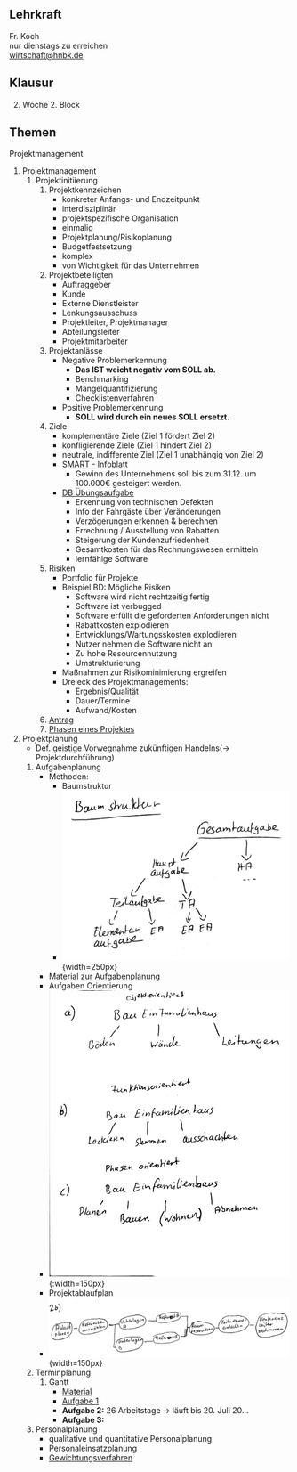 ## Lehrkraft 
Fr. Koch  
nur dienstags zu erreichen  
wirtschaft@hnbk.de  
## Klausur
2. Woche 2. Block

## Themen
Projektmanagement

1. Projektmanagement
    1. Projektinitiierung
        1. Projektkennzeichen
            - konkreter Anfangs- und Endzeitpunkt
            - interdisziplinär
            - projektspezifische Organisation
            - einmalig
            - Projektplanung/Risikoplanung
            - Budgetfestsetzung
            - komplex
            - von Wichtigkeit für das Unternehmen
        2. Projektbeteiligten
            - Auftraggeber
            - Kunde
            - Externe Dienstleister
            - Lenkungsausschuss
            - Projektleiter, Projektmanager
            - Abteilungsleiter
            - Projektmitarbeiter
        3. Projektanlässe
            - Negative Problemerkennung
                - **Das IST weicht negativ vom SOLL ab.**
                - Benchmarking
                - Mängelquantifizierung
                - Checklistenverfahren
            - Positive Problemerkennung
                - **SOLL wird durch ein neues SOLL ersetzt.**
        4. Ziele
            - komplementäre Ziele (Ziel 1 fördert Ziel 2)
            - konfligierende Ziele (Ziel 1 hindert Ziel 2)
            - neutrale, indifferente Ziel (Ziel 1 unabhängig von Ziel 2)
            - [SMART - Infoblatt](Material/20171010_Projektmanagement.pdf)
                - Gewinn des Unternehmens soll bis zum 31.12. um 100.000€ gesteigert werden.
            - [DB Übungsaufgabe](Material/20171010_PM_DB.pdf)
                - Erkennung von technischen Defekten
                - Info der Fahrgäste über Veränderungen
                - Verzögerungen erkennen & berechnen
                - Errechnung / Ausstellung von Rabatten
                - Steigerung der Kundenzufriedenheit
                - Gesamtkosten für das Rechnungswesen ermitteln
                - lernfähige Software
        5. Risiken
            - Portfolio für Projekte
            - Beispiel BD: Mögliche Risiken
                - Software wird nicht rechtzeitig fertig
                - Software ist verbugged
                - Software erfüllt die geforderten Anforderungen nicht
                - Rabattkosten explodieren
                - Entwicklungs/Wartungsskosten explodieren
                - Nutzer nehmen die Software nicht an
                - Zu hohe Resourcennutzung
                - Umstrukturierung
            - Maßnahmen zur Risikominimierung ergreifen
            - Dreieck des Projektmanagements:
                - Ergebnis/Qualität
                - Dauer/Termine
                - Aufwand/Kosten
        6. [Antrag](./Material/2017_10_17_Projektantrag_Beispiel.pdf)
        7. [Phasen eines Projektes](./Material/2017_10_17_Projektphasen.pdf)
2. Projektplanung
    - Def. geistige Vorwegnahme zukünftigen Handelns(-> Projektdurchführung)
    1. Aufgabenplanung
        - Methoden:
            - Baumstruktur  
            - ![](./Material/20171017_Baumstruktur.jpg){width=250px}
        - [Material zur Aufgabenplanung](./Material/2017_10_17_Projektplanung.pdf)
        - Aufgaben Orientierung  
        - ![](./Material/20171017_Aufgabenorientierung.jpg){:width=150px}
        - Projektablaufplan
        - ![](./Material/20171017_PAP.jpg){width=150px}
    2. Terminplanung
        1. Gantt
            - [Material](./Material/2017_10_17_Gantt.pdf)
            - [Aufgabe 1](./Material/20171017_Gantt_Aufgabe1.ods)
            - **Aufgabe 2:** 26 Arbeitstage -> läuft bis 20. Juli 20...
            - **Aufgabe 3:** 
    3. Personalplanung
        - qualitative und quantitative Personalplanung
        - Personaleinsatzplanung
        - [Gewichtungsverfahren](./Material/20180130_Gewichtungsverfahren.pdf)